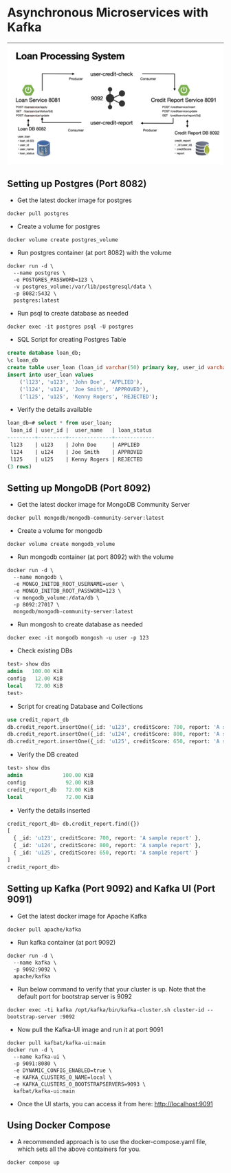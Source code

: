 # Asynchronous Microservices with Kafka
![System Architecture](https://github.com/vishwaprotim/Async-Microservices-with-Kafka/blob/main/Architecture.png)

## Setting up Postgres (Port 8082)

- Get the latest docker image for postgres
```shell
docker pull postgres
```
- Create a volume for postgres
```shell
docker volume create postgres_volume
```
- Run postgres container (at port 8082) with the volume
```shell
docker run -d \
  --name postgres \
  -e POSTGRES_PASSWORD=123 \
  -v postgres_volume:/var/lib/postgresql/data \
  -p 8082:5432 \
  postgres:latest
```
- Run psql to create database as needed
```shell
docker exec -it postgres psql -U postgres
```

- SQL Script for creating Postgres Table
```sql
create database loan_db;
\c loan_db
create table user_loan (loan_id varchar(50) primary key, user_id varchar(10), user_name varchar(255), loan_status varchar(10));
insert into user_loan values
    ('l123', 'u123', 'John Doe', 'APPLIED'),
    ('l124', 'u124', 'Joe Smith', 'APPROVED'),
    ('l125', 'u125', 'Kenny Rogers', 'REJECTED');
```
- Verify the details available
```sql
loan_db=# select * from user_loan;
 loan_id | user_id |  user_name   | loan_status 
---------+---------+--------------+-------------
 l123    | u123    | John Doe     | APPLIED
 l124    | u124    | Joe Smith    | APPROVED
 l125    | u125    | Kenny Rogers | REJECTED
(3 rows)
```

## Setting up MongoDB (Port 8092)

- Get the latest docker image for MongoDB Community Server
```shell
docker pull mongodb/mongodb-community-server:latest
```
- Create a volume for mongodb
```shell
docker volume create mongodb_volume
```
- Run mongodb container (at port 8092) with the volume
```shell
docker run -d \
  --name mongodb \
  -e MONGO_INITDB_ROOT_USERNAME=user \
  -e MONGO_INITDB_ROOT_PASSWORD=123 \
  -v mongodb_volume:/data/db \
  -p 8092:27017 \
  mongodb/mongodb-community-server:latest
```
- Run mongosh to create database as needed
```shell
docker exec -it mongodb mongosh -u user -p 123
```
- Check existing DBs
```sql
test> show dbs
admin   100.00 KiB
config   12.00 KiB
local    72.00 KiB
test>
```

- Script for creating Database and Collections
```sql
use credit_report_db
db.credit_report.insertOne({_id: 'u123', creditScore: 700, report: 'A sample report'})
db.credit_report.insertOne({_id: 'u124', creditScore: 800, report: 'A sample report'})
db.credit_report.insertOne({_id: 'u125', creditScore: 650, report: 'A sample report'})
```
- Verify the DB created
```sql
test> show dbs
admin             100.00 KiB
config             92.00 KiB
credit_report_db   72.00 KiB
local              72.00 KiB
```
- Verify the details inserted
```sql
credit_report_db> db.credit_report.find({})
[
  { _id: 'u123', creditScore: 700, report: 'A sample report' },
  { _id: 'u124', creditScore: 800, report: 'A sample report' },
  { _id: 'u125', creditScore: 650, report: 'A sample report' }
]
credit_report_db> 
```

## Setting up Kafka (Port 9092) and Kafka UI (Port 9091)

- Get the latest docker image for Apache Kafka
```shell
docker pull apache/kafka
```

- Run kafka container (at port 9092)
```shell
docker run -d \
  --name kafka \
  -p 9092:9092 \
  apache/kafka
```
- Run below command to verify that your cluster is up. Note that the default port for bootstrap server is 9092
```shell
docker exec -ti kafka /opt/kafka/bin/kafka-cluster.sh cluster-id --bootstrap-server :9092
```
- Now pull the Kafka-UI image and run it at port 9091
```shell
docker pull kafbat/kafka-ui:main
docker run -d \
  --name kafka-ui \
  -p 9091:8080 \
  -e DYNAMIC_CONFIG_ENABLED=true \
  -e KAFKA_CLUSTERS_0_NAME=local \
  -e KAFKA_CLUSTERS_0_BOOTSTRAPSERVERS=9093 \
  kafbat/kafka-ui:main
```
- Once the UI starts, you can access it from here: [http://localhost:9091](http://localhost:9091)

## Using Docker Compose
- A recommended approach is to use the docker-compose.yaml file, which sets all the above containers for you.
```shell
docker compose up
```
